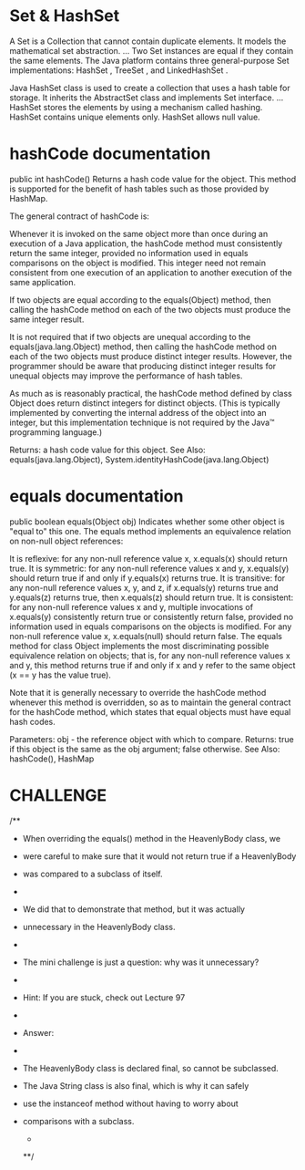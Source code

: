 # Set & HashSet

A Set is a Collection that cannot contain duplicate elements. 
It models the mathematical set abstraction. ... Two Set instances 
are equal if they contain the same elements. The Java platform 
contains three general-purpose Set implementations: HashSet , 
TreeSet , and LinkedHashSet .

Java HashSet class is used to create a collection that uses a hash 
table for storage. It inherits the AbstractSet class and implements 
Set interface. ... HashSet stores the elements by using a mechanism 
called hashing. HashSet contains unique elements only. HashSet allows 
null value.

# hashCode documentation

public int hashCode()
Returns a hash code value for the object. This method is supported for the 
benefit of hash tables such as those provided by HashMap.

The general contract of hashCode is:

Whenever it is invoked on the same object more than once during an execution of 
a Java application, the hashCode method must consistently return the same integer, 
provided no information used in equals comparisons on the object is modified. 
This integer need not remain consistent from one execution of an application to 
another execution of the same application.

If two objects are equal according to the equals(Object) method, then calling the 
hashCode method on each of the two objects must produce the same integer result.

It is not required that if two objects are unequal according to the equals(java.lang.Object) 
method, then calling the hashCode method on each of the two objects must produce distinct 
integer results. However, the programmer should be aware that producing distinct integer 
results for unequal objects may improve the performance of hash tables.

As much as is reasonably practical, the hashCode method defined by class Object does return 
distinct integers for distinct objects. (This is typically implemented by converting the 
internal address of the object into an integer, but this implementation technique is not 
required by the Java™ programming language.)

Returns:
a hash code value for this object.
See Also:
equals(java.lang.Object), System.identityHashCode(java.lang.Object)

# equals documentation
public boolean equals(Object obj)
Indicates whether some other object is "equal to" this one.
The equals method implements an equivalence relation on non-null object references:

It is reflexive: for any non-null reference value x, x.equals(x) should return true.
It is symmetric: for any non-null reference values x and y, x.equals(y) should return true if 
and only if y.equals(x) returns true.
It is transitive: for any non-null reference values x, y, and z, if x.equals(y) returns true 
and y.equals(z) returns true, then x.equals(z) should return true.
It is consistent: for any non-null reference values x and y, multiple invocations of x.equals(y) 
consistently return true or consistently return false, provided no information used in equals 
comparisons on the objects is modified.
For any non-null reference value x, x.equals(null) should return false.
The equals method for class Object implements the most discriminating possible equivalence 
relation on objects; that is, for any non-null reference values x and y, this method returns 
true if and only if x and y refer to the same object (x == y has the value true).

Note that it is generally necessary to override the hashCode method whenever this method is 
overridden, so as to maintain the general contract for the hashCode method, which states that 
equal objects must have equal hash codes.

Parameters:
obj - the reference object with which to compare.
Returns:
true if this object is the same as the obj argument; false otherwise.
See Also:
hashCode(), HashMap

# CHALLENGE
/**
* When overriding the equals() method in the HeavenlyBody class, we
* were careful to make sure that it would not return true if a HeavenlyBody
* was compared to a subclass of itself.
*
* We did that to demonstrate that method, but it was actually
* unnecessary in the HeavenlyBody class.
*
* The mini challenge is just a question: why was it unnecessary?
*
* Hint: If you are stuck, check out Lecture 97
*
* Answer:
*
* The HeavenlyBody class is declared final, so cannot be subclassed.
* The Java String class is also final, which is why it can safely
* use the instanceof method without having to worry about
* comparisons with a subclass.

     *
     **/